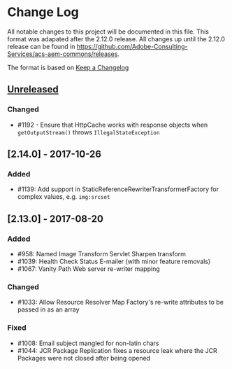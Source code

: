 # Change Log

All notable changes to this project will be documented in this file. This format was adapated
after the 2.12.0 release. All changes up until the 2.12.0 release can be found in https://github.com/Adobe-Consulting-Services/acs-aem-commons/releases.

The format is based on [Keep a Changelog](http://keepachangelog.com/)

## [Unreleased]

[Unreleased]: https://github.com/Adobe-Consulting-Services/acs-aem-commons/compare/acs-aem-commons-2.14.0...HEAD

### Changed

- #1192 - Ensure that HttpCache works with response objects when `getOutputStream()` throws `IllegalStateException`

## [2.14.0] - 2017-10-26

### Added

- #1139: Add support in StaticReferenceRewriterTransformerFactory for complex values, e.g. `img:srcset`

## [2.13.0] - 2017-08-20

### Added

- #958: Named Image Transform Servlet Sharpen transform 
- #1039: Health Check Status E-mailer (with minor feature removals)
- #1067: Vanity Path Web server re-writer mapping 

### Changed

- #1033: Allow Resource Resolver Map Factory's re-write attributes to be passed in as an array

### Fixed

- #1008: Email subject mangled for non-latin chars
- #1044: JCR Package Replication fixes a resource leak where the JCR Packages were not closed after being opened 

<!---
 
### Deprecated
### Removed
### Security 

---->